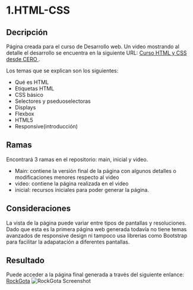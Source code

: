 # 1.HTML-CSS

## Decripción
Página creada para el curso de Desarrollo web. Un video mostrando al detalle el desarrollo se encuentra en la siguiente URL: 
<a href='https://www.youtube.com/watch?v=QbYv-8JpuSM&t=3s'> Curso HTML y CSS desde CERO </a>.

Los temas que se explican son los siguientes:
- Qué es HTML
- Etiquetas HTML
- CSS básico
- Selectores y pseduoselectoras
- Displays
- Flexbox
- HTML5
- Responsive(introducción)

## Ramas
Encontrará 3 ramas en el repositorio: main, inicial y video.
- Main: contiene la versión final de la página con algunos detalles o modificaciones menores respecto al video
- video: contiene la página realizada en el video
- inicial: recursos iniciales para poder generar la página.

## Consideraciones
La vista de la página puede variar entre tipos de pantallas y resoluciones. Dado que esta es la primera página web generada todavía no tiene temas avanzados de responsive design ni tampoco usa librerias como Bootstrap para facilitar la adapatación a diferentes pantallas.

## Resultado
Puede acceder a la página final generada a través del siguiente enlance: <a href='https://rockgota.netlify.app/'>RockGota</a>
![RockGota Screenshot](https://github.com/user-attachments/assets/7b826837-d80a-4b02-a40a-ae6e03f801da)
